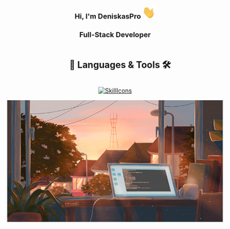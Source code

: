<h3 align="center"> Hi, I'm DeniskasPro  <img src="https://github.com/DeniskasPro/DeniskasPro/blob/main/icons/wave.gif" width="30" height="30"></h3>

<h3 align="center">Full-Stack Developer</h3>

<div id="user-content-toc">
  <ul align="center">
    <summary><h2 style="display: inline-block">  📖 Languages & Tools 🛠</h2></summary>
  </ul>
</div> 

<div align="center">

[![SkillIcons](https://skillicons.dev/icons?i=vscode,js,ts,html,css,nodejs,py,sass,tailwind,vue,mysql,figma,ps,ai,blender,arduino&theme=light&perline=8)](https://skillicons.dev)

</div>

<div align="center">
  
<img src="https://github.com/DeniskasPro/DeniskasPro/blob/main/icons/bg.gif">

</div>
